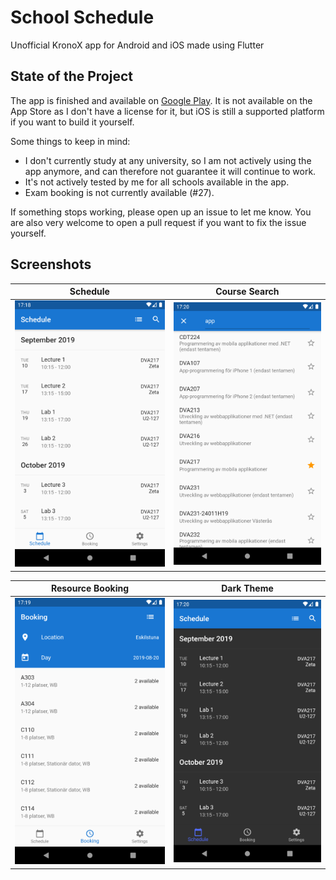 # School Schedule
Unofficial KronoX app for Android and iOS made using Flutter

## State of the Project
The app is finished and available on [Google Play](https://play.google.com/store/apps/details?id=com.crow.school_schedule). It is not available on the App Store as I don't have a license for it, but iOS is still a supported platform if you want to build it yourself.

Some things to keep in mind:
* I don't currently study at any university, so I am not actively using the app anymore, and can therefore not guarantee it will continue to work.
* It's not actively tested by me for all schools available in the app.
* Exam booking is not currently available (#27).

If something stops working, please open up an issue to let me know. You are also very welcome to open a pull request if you want to fix the issue yourself.

## Screenshots
| Schedule | Course Search |
| --- | --- |
| ![Schedule](img/demo/schedule.png) | ![Search](img/demo/search.png)

| Resource Booking | Dark Theme |
| --- | --- |
| ![Booking](img/demo/booking.png) | ![Dark](img/demo/dark.png)